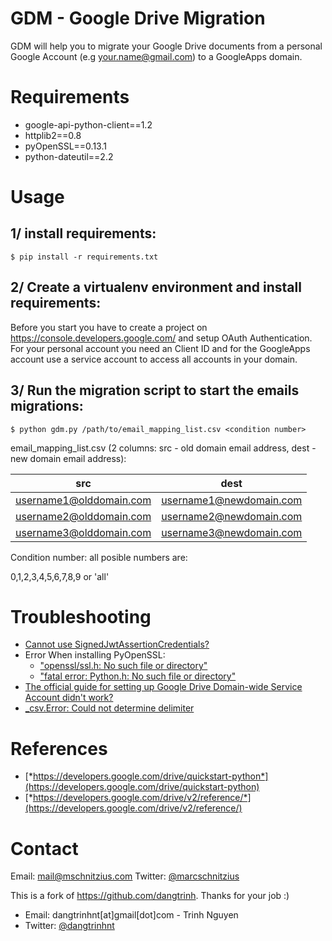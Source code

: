 GDM - Google Drive Migration
============================

GDM will help you to migrate your Google Drive documents from a personal Google Account (e.g your.name@gmail.com) to a GoogleApps domain.


# Requirements


+ google-api-python-client==1.2
+ httplib2==0.8
+ pyOpenSSL==0.13.1
+ python-dateutil==2.2


# Usage


## 1/ install requirements:

```
$ pip install -r requirements.txt
```

## 2/ Create a virtualenv environment and install requirements:

Before you start you have to create a project on https://console.developers.google.com/ and 
setup OAuth Authentication. For your personal account you need an Client ID and for the GoogleApps
account use a service account to access all accounts in your domain. 

## 3/ Run the migration script to start the emails migrations:

```
$ python gdm.py /path/to/email_mapping_list.csv <condition number>
```

email_mapping_list.csv (2 columns: src - old domain email address, dest - new domain email address):

| src                     | dest                    |
| ----------------------- | ----------------------- |
| username1@olddomain.com | username1@newdomain.com |
| username2@olddomain.com | username2@newdomain.com |
| username3@olddomain.com | username3@newdomain.com |


Condition number: all posible numbers are: 

0,1,2,3,4,5,6,7,8,9 or 'all'


# Troubleshooting

+ [Cannot use SignedJwtAssertionCredentials?](http://iambusychangingtheworld.blogspot.com/2013/12/google-drive-api-to-use.html)
+ Error When installing PyOpenSSL:
  + ["openssl/ssl.h: No such file or directory"](http://iambusychangingtheworld.blogspot.com/2013/12/fix-error-opensslsslh-no-such-file-or.html)
  + ["fatal error: Python.h: No such file or directory"](http://iambusychangingtheworld.blogspot.com/2013/12/fix-error-fatal-error-pythonh-no-such.html)
+ [The official guide for setting up Google Drive Domain-wide Service Account didn't work?](http://iambusychangingtheworld.blogspot.com/2013/12/google-drive-api-how-work-with-domain.html)
+ [_csv.Error: Could not determine delimiter](http://iambusychangingtheworld.blogspot.com/2013/12/python-csv-error-when-read-data-from.html)


# References


* [*https://developers.google.com/drive/quickstart-python*](https://developers.google.com/drive/quickstart-python)
* [*https://developers.google.com/drive/v2/reference/*](https://developers.google.com/drive/v2/reference/)


# Contact 

Email: mail@mschnitzius.com
Twitter: [@marcschnitzius](https://twitter.com/marcschnitzius)


This is a fork of https://github.com/dangtrinh. Thanks for your job :)
+ Email: dangtrinhnt[at]gmail[dot]com - Trinh Nguyen
+ Twitter: [@dangtrinhnt](https://twitter.com/dangtrinhnt)
